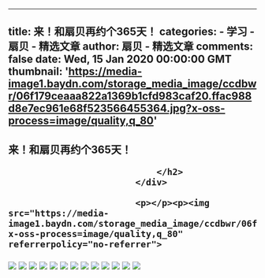 
---
title: 来！和扇贝再约个365天！
categories: 
    - 学习
    - 扇贝 - 精选文章
author: 扇贝 - 精选文章
comments: false
date: Wed, 15 Jan 2020 00:00:00 GMT
thumbnail: 'https://media-image1.baydn.com/storage_media_image/ccdbwr/06f179ceaaa822a1369b1cfd983caf20.ffac988d8e7ec961e68f523566455364.jpg?x-oss-process=image/quality,q_80'
---

<div>   
<div class="page-header">
                                <h2 class>
                                    来！和扇贝再约个365天！
                                    
                                </h2>
                            </div>
                            
                            <p></p><p><img src="https://media-image1.baydn.com/storage_media_image/ccdbwr/06f179ceaaa822a1369b1cfd983caf20.ffac988d8e7ec961e68f523566455364.jpg?x-oss-process=image/quality,q_80" referrerpolicy="no-referrer">
<img src="https://media-image1.baydn.com/storage_media_image/ccdbwr/024d712097122997640307c944b72cea.bd8d30a53a809fd76e33a606121d7551.jpg?x-oss-process=image/quality,q_80" style="margin:0px;" referrerpolicy="no-referrer">
<img src="https://media-image1.baydn.com/storage_media_image/ccdbwr/b4bc1c99c91bd79070769893aa6aa88b.d8e6f8ac7977c9a91a04b066066b48c3.jpg?x-oss-process=image/quality,q_80" style="margin:0px;" referrerpolicy="no-referrer">
<img src="https://media-image1.baydn.com/storage_media_image/ccdbwr/ae2bd0386c129d85c966b742c28c28b2.9b6bfc4b0a3be3b00232d5fa50322496.jpg?x-oss-process=image/quality,q_80" style="margin:0px;" referrerpolicy="no-referrer">
<img src="https://media-image1.baydn.com/storage_media_image/ccdbwr/a385371b5adf3d20033977e69b28131f.ea1c0070480ad83360a4cc85e35eefde.jpeg?x-oss-process=image/quality,q_80" style="margin:0px;" referrerpolicy="no-referrer">
<img src="https://media-image1.baydn.com/storage_media_image/ccdbwr/10c50bdf85911496b5897f9e73b0a947.b792cb9a323c6fe22ef1893a534436d9.jpeg?x-oss-process=image/quality,q_80" style="margin:0px;" referrerpolicy="no-referrer">
<img src="https://media-image1.baydn.com/storage_media_image/ccdbwr/287b5d318f05f1fc330dfc8235dd328e.3693e8f35248f7e0f8dee4ba250fc76e.jpeg?x-oss-process=image/quality,q_80" style="margin:0px;" referrerpolicy="no-referrer">
<img src="https://media-image1.baydn.com/storage_media_image/ccdbwr/4137aca26b66eae57acf5d71144a9588.d4a4b514ea9481d086b4b8eb287a696a.jpeg?x-oss-process=image/quality,q_80" style="margin:0px;" referrerpolicy="no-referrer">
<img src="https://media-image1.baydn.com/storage_media_image/ccdbwr/cb10fb43545fe6c331ec42033f4e0e47.96f7ef1e328a7c1512b519a2c98d97ed.jpeg?x-oss-process=image/quality,q_80" style="margin:0px;" referrerpolicy="no-referrer">
<img src="https://media-image1.baydn.com/storage_media_image/ccdbwr/399611b78385ae258fb16dfbc2b2479e.fb0321cd2959fa4fce83b791f0a3ec36.jpeg?x-oss-process=image/quality,q_80" style="margin:0px;" referrerpolicy="no-referrer">
<img src="https://media-image1.baydn.com/storage_media_image/ccdbwr/e2c6db2e33ee22228a620678ea6bb7c6.7d305d909ffdcd9dd933d245ccba34ea.jpg?x-oss-process=image/quality,q_80" style="margin:0px;" referrerpolicy="no-referrer">
<img src="https://media-image1.baydn.com/storage_media_image/ccdbwr/a61da3afd7ab57cb4f1f463eddba3397.b2f8c6d76c3be6649c4e389c02e53c46.jpg?x-oss-process=image/quality,q_80" style="margin:0px;" referrerpolicy="no-referrer">
<img src="https://media-image1.baydn.com/storage_media_image/ccdbwr/47db0a20d7e695400e37e58ddd3c4d7c.1da9db6f75e327cca11a19fa889c17dc.jpg?x-oss-process=image/quality,q_80" style="margin:0px;" referrerpolicy="no-referrer">
<a href="https://sa.shanbay.com/t/CQ"><img src="https://media-image1.baydn.com/storage_media_image/ccdbwr/dc58013218af5e3c723f82d9b91fc287.e987bbecaa567347eb781684a553de68.jpg?x-oss-process=image/quality,q_80" referrerpolicy="no-referrer"></a></p><p></p>
                          
</div>
            